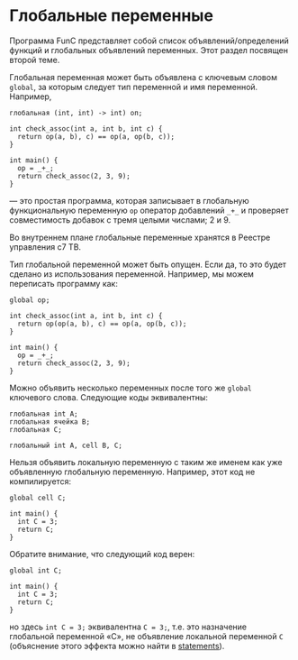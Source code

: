 # Глобальные переменные

Программа FunC представляет собой список объявлений/определений функций и глобальных объявлений переменных. Этот раздел посвящен второй теме.

Глобальная переменная может быть объявлена с ключевым словом `global`, за которым следует тип переменной и имя переменной. Например,

```func
глобальная (int, int) -> int) оп;

int check_assoc(int a, int b, int c) {
  return op(a, b), c) == op(a, op(b, c));
}

int main() {
  op = _+_;
  return check_assoc(2, 3, 9);
}
```

— это простая программа, которая записывает в глобальную функциональную переменную `op` оператор добавлений `_+_` и проверяет совместимость добавок с тремя целыми числами; 2 и 9.

Во внутреннем плане глобальные переменные хранятся в Реестре управления c7 ТВ.

Тип глобальной переменной может быть опущен. Если да, то это будет сделано из использования переменной. Например, мы можем переписать программу как:

```func
global op;

int check_assoc(int a, int b, int c) {
  return op(op(a, b), c) == op(a, op(b, c));
}

int main() {
  op = _+_;
  return check_assoc(2, 3, 9);
}
```

Можно объявить несколько переменных после того же `global` ключевого слова. Следующие коды эквивалентны:

```func
глобальная int A;
глобальная ячейка B;
глобальная C;
```

```func
глобальный int A, cell B, C;
```

Нельзя объявить локальную переменную с таким же именем как уже объявленную глобальную переменную. Например, этот код не компилируется:

```func
global cell C;

int main() {
  int C = 3;
  return C;
}
```

Обратите внимание, что следующий код верен:

```func
global int C;

int main() {
  int C = 3;
  return C;
}
```

но здесь `int C = 3;` эквивалентна `C = 3;`, т.е. это назначение глобальной переменной «C», не объявление локальной переменной `C` (объяснение этого эффекта можно найти в [statements](/v3/documentation/smart-contracts/func/docs/statements#variable-declaration)).
